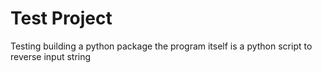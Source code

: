 # Test Project #
Testing building a python package
the program itself is a python script to reverse input string


